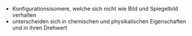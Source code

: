 - Konfigurationsisomere, welche sich nicht wie Bild und Spiegelbild verhalten
- unterscheiden sich in chemischen und physikalischen Eigenschaften und in ihren Drehwert 